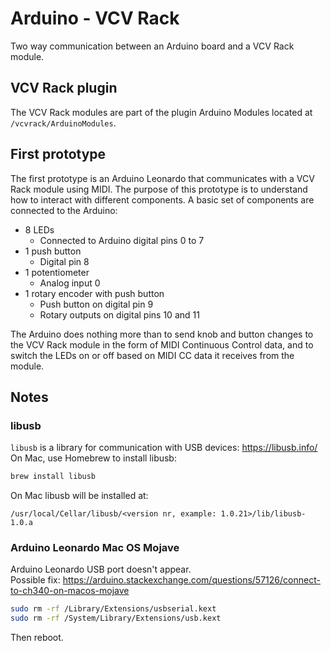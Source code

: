 # Arduino - VCV Rack

Two way communication between an Arduino board and a VCV Rack module.

## VCV Rack plugin

The VCV Rack modules are part of the plugin Arduino Modules located at `/vcvrack/ArduinoModules`.

## First prototype

The first prototype is an Arduino Leonardo that communicates with a VCV Rack module using MIDI. The purpose of this prototype is to understand how to interact with different components. A basic set of components are connected to the Arduino:

- 8 LEDs
  - Connected to Arduino digital pins 0 to 7
- 1 push button
  - Digital pin 8
- 1 potentiometer
  - Analog input 0
- 1 rotary encoder with push button
  - Push button on digital pin 9
  - Rotary outputs on digital pins 10 and 11

The Arduino does nothing more than to send knob and button changes to the VCV Rack module in the form of MIDI Continuous Control data, and to switch the LEDs on or off based on MIDI CC data it receives from the module.



## Notes

### libusb

`libusb` is a library for communication with USB devices: https://libusb.info/<br />
On Mac, use Homebrew to install libusb:

```bash
brew install libusb
```

On Mac libusb will be installed at:

```
/usr/local/Cellar/libusb/<version nr, example: 1.0.21>/lib/libusb-1.0.a
```

### Arduino Leonardo Mac OS Mojave

Arduino Leonardo USB port doesn't appear.<br>
Possible fix: https://arduino.stackexchange.com/questions/57126/connect-to-ch340-on-macos-mojave

```bash
sudo rm -rf /Library/Extensions/usbserial.kext
sudo rm -rf /System/Library/Extensions/usb.kext
```

Then reboot.